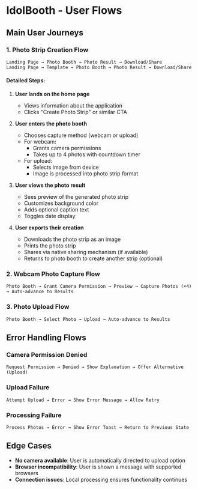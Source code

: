 # IdolBooth - User Flows

## Main User Journeys

### 1. Photo Strip Creation Flow

```
Landing Page → Photo Booth → Photo Result → Download/Share
Landing Page → Template → Photo Booth → Photo Result → Download/Share
```

#### Detailed Steps:

1. **User lands on the home page**
   - Views information about the application
   - Clicks "Create Photo Strip" or similar CTA

2. **User enters the photo booth**
   - Chooses capture method (webcam or upload)
   - For webcam:
     - Grants camera permissions
     - Takes up to 4 photos with countdown timer
   - For upload:
     - Selects image from device
     - Image is processed into photo strip format

3. **User views the photo result**
   - Sees preview of the generated photo strip
   - Customizes background color
   - Adds optional caption text
   - Toggles date display

4. **User exports their creation**
   - Downloads the photo strip as an image
   - Prints the photo strip
   - Shares via native sharing mechanism (if available)
   - Returns to photo booth to create another strip (optional)

### 2. Webcam Photo Capture Flow

```
Photo Booth → Grant Camera Permission → Preview → Capture Photos (×4) → Auto-advance to Results
```

### 3. Photo Upload Flow

```
Photo Booth → Select Photo → Upload → Auto-advance to Results
```

## Error Handling Flows

### Camera Permission Denied

```
Request Permission → Denied → Show Explanation → Offer Alternative (Upload)
```

### Upload Failure

```
Attempt Upload → Error → Show Error Message → Allow Retry
```

### Processing Failure

```
Process Photos → Error → Show Error Toast → Return to Previous State
```

## Edge Cases

- **No camera available**: User is automatically directed to upload option
- **Browser incompatibility**: User is shown a message with supported browsers
- **Connection issues**: Local processing ensures functionality continues
